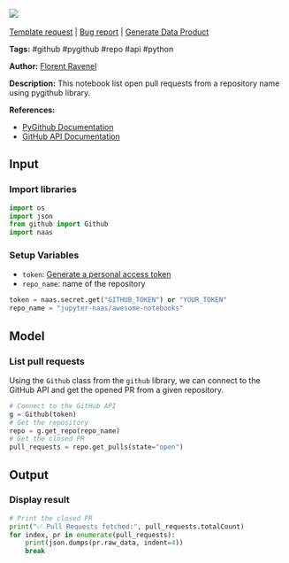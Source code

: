 <a href="https://app.naas.ai/user-redirect/naas/downloader?url=https://raw.githubusercontent.com/jupyter-naas/awesome-notebooks/master/GitHub/GitHub_List_open_pull_requests.ipynb" target="_parent"><img src="https://naasai-public.s3.eu-west-3.amazonaws.com/open_in_naas.svg"/></a><br><br><a href="https://github.com/jupyter-naas/awesome-notebooks/issues/new?assignees=&labels=&template=template-request.md&title=Tool+-+Action+of+the+notebook+">Template request</a> | <a href="https://github.com/jupyter-naas/awesome-notebooks/issues/new?assignees=&labels=bug&template=bug_report.md&title=GitHub+-+List+open+pull+requests:+Error+short+description">Bug report</a> | <a href="https://app.naas.ai/user-redirect/naas/downloader?url=https://raw.githubusercontent.com/jupyter-naas/awesome-notebooks/master/Naas/Naas_Start_data_product.ipynb" target="_parent">Generate Data Product</a>

**Tags:** #github #pygithub #repo #api #python

**Author:** [Florent Ravenel](https://www.linkedin.com/in/florent-ravenel/)

**Description:** This notebook list open pull requests from a repository name using pygithub library.

**References:**
- [PyGithub Documentation](https://pygithub.readthedocs.io/en/latest/)
- [GitHub API Documentation](https://developer.github.com/v3/)

## Input

### Import libraries


```python
import os
import json
from github import Github
import naas
```

### Setup Variables
- `token`: [Generate a personal access token](https://docs.github.com/en/github/authenticating-to-github/creating-a-personal-access-token)
- `repo_name`: name of the repository


```python
token = naas.secret.get("GITHUB_TOKEN") or "YOUR_TOKEN"
repo_name = "jupyter-naas/awesome-notebooks"
```

## Model

### List pull requests

Using the `Github` class from the `github` library, we can connect to the GitHub API and get the opened PR from a given repository.


```python
# Connect to the GitHub API
g = Github(token)
# Get the repository
repo = g.get_repo(repo_name)
# Get the closed PR
pull_requests = repo.get_pulls(state="open")
```

## Output

### Display result


```python
# Print the closed PR
print("✅ Pull Requests fetched:", pull_requests.totalCount)
for index, pr in enumerate(pull_requests):
    print(json.dumps(pr.raw_data, indent=4))
    break
```

 
